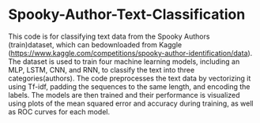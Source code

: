# Spooky-Author-Text-Classification

This code is for classifying text data from the Spooky Authors (train)dataset, which can bedownloaded from Kaggle
(https://www.kaggle.com/competitions/spooky-author-identification/data). 
The dataset is used to train four machine learning models, including an MLP, LSTM, CNN, and RNN, to classify the text into three categories(authors).
The code preprocesses the text data by vectorizing it using Tf-idf, padding the sequences to the same length, and encoding the labels. The models are then 
trained and their performance is visualized using plots of the mean squared error and accuracy during training, as well as ROC curves for each model.
